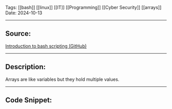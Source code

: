 Tags: [[bash]] [[linux]] [[IT]] [[Programming]] [[Cyber Security]]  [[arrays]] 
 Date: 2024-10-13 
 
---

## Source:
[Introduction to bash scripting (GitHub)](https://github.com/bobbyiliev/introduction-to-bash-scripting/blob/main/ebook/en/content/006-bash-comments.md)

---

## Description:
 Arrays are like variables but they hold multiple values. 

---

## Code Snippet:
